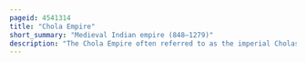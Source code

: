 ```yaml
---
pageid: 4541314
title: "Chola Empire"
short_summary: "Medieval Indian empire (848–1279)"
description: "The Chola Empire often referred to as the imperial Cholas was a medieval indian thalassocratic Empire founded by the Pottapi Branch of the Chola Dynasty which rose to prominence during the Middle of the ninth Century and united southern India under their Rule."
---
```

